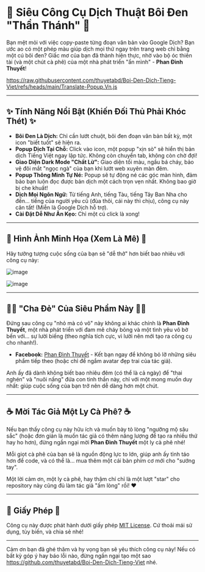 # 🚀 Siêu Công Cụ Dịch Thuật Bôi Đen "Thần Thánh" 🚀

Bạn mệt mỏi với việc copy-paste từng đoạn văn bản vào Google Dịch? Bạn ước ao có một phép màu giúp dịch mọi thứ ngay trên trang web chỉ bằng một cú bôi đen? Giấc mơ của bạn đã thành hiện thực, nhờ vào bộ óc thiên tài (và một chút cà phê) của một nhà phát triển "ẩn mình" - **Phan Đình Thuyết**!

https://raw.githubusercontent.com/thuyetabd/Boi-Den-Dich-Tieng-Viet/refs/heads/main/Translate-Popup.Vn.js

---

## ✨ Tính Năng Nổi Bật (Khiến Đối Thủ Phải Khóc Thét) ✨

*   **Bôi Đen Là Dịch:** Chỉ cần lướt chuột, bôi đen đoạn văn bản bất kỳ, một icon "biết tuốt" sẽ hiện ra.
*   **Popup Dịch Tại Chỗ:** Click vào icon, một popup "xịn sò" sẽ hiển thị bản dịch Tiếng Việt ngay lập tức. Không còn chuyển tab, không còn chờ đợi!
*   **Giao Diện Dark Mode "Chất Lừ":** Giao diện tối màu, ngầu bá cháy, bảo vệ đôi mắt "ngọc ngà" của bạn khi lướt web xuyên màn đêm.
*   **Popup Thông Minh Tự Né:** Popup sẽ tự động né các góc màn hình, đảm bảo bạn luôn đọc được bản dịch một cách trọn vẹn nhất. Không bao giờ bị che khuất!
*   **Dịch Mọi Ngôn Ngữ:** Từ tiếng Anh, tiếng Tàu, tiếng Tây Ban Nha cho đến... tiếng của người yêu cũ (đùa thôi, cái này thì chịu), công cụ này cân tất! (Miễn là Google Dịch hỗ trợ).
*   **Cài Đặt Dễ Như Ăn Kẹo:** Chỉ một cú click là xong!

---

## 📸 Hình Ảnh Minh Họa (Xem Là Mê) 📸

Hãy tưởng tượng cuộc sống của bạn sẽ "dễ thở" hơn biết bao nhiêu với công cụ này:

![image](https://github.com/user-attachments/assets/9a3df3ee-aad8-4623-aa8f-99ac836d101e)

![image](https://github.com/user-attachments/assets/ccb72e3f-4788-482b-937e-eb07128450ed)

---

## 👨‍💻 "Cha Đẻ" Của Siêu Phẩm Này 👨‍💻

Đứng sau công cụ "nhỏ mà có võ" này không ai khác chính là **Phan Đình Thuyết**, một nhà phát triển với đam mê cháy bỏng và một tình yêu vô bờ bến với... sự lười biếng (theo nghĩa tích cực, vì lười nên mới tạo ra công cụ cho nhanh!).

*   **Facebook:** [Phan Đình Thuyết](https://www.facebook.com/phandinhthuyet/) - Kết bạn ngay để không bỏ lỡ những siêu phẩm tiếp theo (hoặc chỉ để ngắm avatar đẹp trai của tác giả).

Anh ấy đã dành không biết bao nhiêu đêm (có thể là cả ngày) để "thai nghén" và "nuôi nấng" đứa con tinh thần này, chỉ với một mong muốn duy nhất: giúp cuộc sống của bạn trở nên dễ dàng hơn một chút.

---

## ☕ Mời Tác Giả Một Ly Cà Phê? ☕

Nếu bạn thấy công cụ này hữu ích và muốn bày tỏ lòng "ngưỡng mộ sâu sắc" (hoặc đơn giản là muốn tác giả có thêm năng lượng để tạo ra nhiều thứ hay ho hơn), đừng ngần ngại mời **Phan Đình Thuyết** một ly cà phê nhé!

Mỗi giọt cà phê của bạn sẽ là nguồn động lực to lớn, giúp anh ấy tỉnh táo hơn để code, và có thể là... mua thêm một cái bàn phím cơ mới cho "sướng tay".

Một lời cảm ơn, một ly cà phê, hay thậm chí chỉ là một lượt "star" cho repository này cũng đủ làm tác giả "ấm lòng" rồi! ❤️

---

## 📜 Giấy Phép 📜

Công cụ này được phát hành dưới giấy phép [MIT License](LICENSE). Cứ thoải mái sử dụng, tùy biến, và chia sẻ nhé!

---

Cảm ơn bạn đã ghé thăm và hy vọng bạn sẽ yêu thích công cụ này! Nếu có bất kỳ góp ý hay báo lỗi nào, đừng ngần ngại tạo một sao https://github.com/thuyetabd/Boi-Den-Dich-Tieng-Viet nhé.
